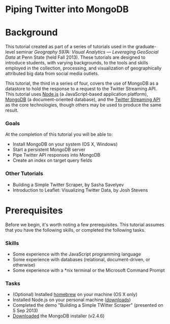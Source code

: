 Piping Twitter into MongoDB
===========================

# Background 

This tutorial created as part of a series of tutorials used in the graduate-
level seminar _Geography 597A: Visual Analytics &mdash; Leveraging GeoSocial 
Data_ at Penn State (held Fall 2013). These tutorials are designed to introduce 
students, with varying backgrounds, to the tools and skills employed in the 
collection, processing, and visualization of geographically attributed big data 
from social media outlets. 

This tutorial, the third in a series of four, covers the use of MongoDB as a 
datastore to hold the response to a request to the Twitter Streaming API. This 
tutorial uses [Node.js][nodejs] (a JavaScript-based application platform), 
[MongoDB][mongo] (a document-oriented database), and the 
[Twitter Streaming API][twitterapi] as the core technologies, though others may 
be used to produce the same result. 

### Goals

At the completion of this tutorial you will be able to:

* Install MongoDB on your system (OS X, Windows)
* Start a persistent MongoDB server
* Pipe Twitter API responses into MongoDB
* Create an index on target query fields

### Other Tutorials

* Building a Simple Twitter Scraper, by Sasha Savelyev
* Introduction to Leaflet: Visualizing Twitter Data, by Josh Stevens



# Prerequisites 

Before we begin, it's worth noting a few prerequisites. This tutorial assumes 
that you have the following skills, or completed the following tasks.

### Skills

* Some experience with the JavaScript programming language
* Some experience with databases (relational, document-driven, or otherwise)
* Some experience with a *nix terminal or the Microsoft Command Prompt

### Tasks

* (Optional) Installed [homebrew][homebrew] on your machine (OS X only)
* Installed Node.js on your personal machine ([downloads][installnodejs])
* Completed the demo "Building a Simple TWitter Scraper" (presented on 5 Sep 2013)
* [Downloaded][installmongo] the MongoDB installer (v2.4.6)



<!-- # Introducing MongoDB

## Installing MongoDB

## Using the Command Interface



# Upgrading the Scraper

## NPM Modules

## Integrating MongoDB into the Scraper

## Building Indices  -->

<!-- Hyperlinks -->

[homebrew]: http://brew.sh
[nodejs]: http://nodejs.org
[installnodejs]: http://nodejs.org/download/
[mongo]: http://mongodb.org
[installmongo]: http://www.mongodb.org/downloads
[installmongopm]: http://www.mongodb.org/downloads#packages
[twitterapi]: https://dev.twitter.com/docs/streaming-apis/streams/public
[simplescraper]: http://
[introleaflet]: http://